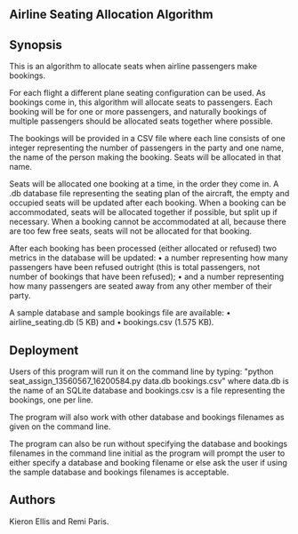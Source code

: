 Airline Seating Allocation Algorithm
------------------------------------

Synopsis
--------
This is an algorithm to allocate seats when airline passengers make bookings.

For each flight a different plane seating configuration can be used. As
bookings come in, this algorithm will allocate seats to passengers. Each
booking will be for one or more passengers, and naturally bookings of
multiple passengers should be allocated seats together where possible.

The bookings will be provided in a CSV file where each line consists of one
integer representing the number of passengers in the party and one name, the
name of the person making the booking. Seats will be allocated in that name.

Seats will be allocated one booking at a time, in the order they come in. A
.db database file representing the seating plan of the aircraft, the empty
and occupied seats will be updated after each booking. When a booking can be
accommodated, seats will be allocated together if possible, but split up if
necessary. When a booking cannot be accommodated at all, because there are
too few free seats, seats will not be allocated for that booking.

After each booking has been processed (either allocated or refused) two
metrics in the database will be updated:
• a number representing how many passengers have been refused outright (this
is total passengers, not number of bookings that have been refused);
• and a number representing how many passengers are seated away from any
other member of their party.

A sample database and sample bookings file are available:
• airline_seating.db (5 KB) and
• bookings.csv (1.575 KB).

Deployment
----------
Users of this program will run it on the command line by typing:
"python seat_assign_13560567_16200584.py data.db bookings.csv"
where data.db is the name of an SQLite database and bookings.csv is a file
representing the bookings, one per line.

The program will also work with other database and bookings filenames as
given on the command line.

The program can also be run without specifying the database and bookings
filenames in the command line initial as the program will prompt the user to
either specify a database and booking filename or else ask the user if using
the sample database and bookings filenames is acceptable.

Authors
-------
Kieron Ellis and
Remi Paris.